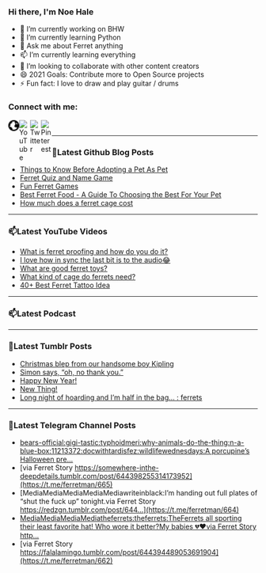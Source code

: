 ### Hi there, I'm Noe Hale

- 🔭 I’m currently working on BHW
- 🌱 I’m currently learning Python
- 💬 Ask me about Ferret anything
- 📫 I’m currently learning everything
- 🔭 I’m looking to collaborate with other content creators
- 😄 2021 Goals: Contribute more to Open Source projects
- ⚡ Fun fact: I love to draw and play guitar / drums

### Connect with me:

[<img align="left" alt="ferretvoice.com" width="22px" src="https://raw.githubusercontent.com/iconic/open-iconic/master/svg/globe.svg" />](https://ferretvoice.com)
[<img align="left" alt="YouTube" width="22px" src="https://cdn.jsdelivr.net/npm/simple-icons@v3/icons/youtube.svg" />](https://www.youtube.com/channel/UCk665XTfaMLVwFVWUmgnDiw)
[<img align="left" alt="Twitter" width="22px" src="https://cdn.jsdelivr.net/npm/simple-icons@v3/icons/twitter.svg" />](https://twitter.com/voiceferret)
[<img align="left" alt="Pinterest" width="22px" src="https://cdn.jsdelivr.net/npm/simple-icons@v3/icons/pinterest.svg" />](https://www.pinterest.com/voiceferret/)

<br />

---
### 🔭Latest Github Blog Posts
<!-- GITHUB:START -->
- [Things to Know Before Adopting a Pet As Pet](http://noehale.github.io/things-to-know-before-adopting-a-pet-as-pet/)
- [Ferret Quiz and Name Game](http://noehale.github.io/ferret-quiz/)
- [Fun Ferret Games](http://noehale.github.io/fun-ferret-games/)
- [Best Ferret Food - A Guide To Choosing the Best For Your Pet](http://noehale.github.io/best-ferret-food/)
- [How much does a ferret cage cost](http://noehale.github.io/how-much-does-a-ferret-cage-cost/)
<!-- GITHUB:END -->
---
### 📫Latest YouTube Videos

<!-- YOUTUBE:START -->
- [What is ferret proofing and how do you do it?](https://www.youtube.com/watch?v=81Syh_DJBQQ)
- [I love how in sync the last bit is to the audio😂](https://www.youtube.com/watch?v=WHBeGHwSlGY)
- [What are good ferret toys?](https://www.youtube.com/watch?v=tPxRilBzc0s)
- [What kind of cage do ferrets need?](https://www.youtube.com/watch?v=xzz6hC3sR5A)
- [40+ Best Ferret Tattoo Idea](https://www.youtube.com/watch?v=KIKqduR6Xcs)
<!-- YOUTUBE:END -->

---
### 📫Latest Podcast

<!-- PODCAST:START -->
<!-- PODCAST:END -->
---
### 📝Latest Tumblr Posts

<!-- TUMBLR:START -->
- [Christmas blep from our handsome boy Kipling](https://come-forth-into-the-light.tumblr.com/post/644405783571939330)
- [Simon says, “oh, no thank you.”](https://come-forth-into-the-light.tumblr.com/post/644383138259369984)
- [Happy New Year!](https://come-forth-into-the-light.tumblr.com/post/644360475987099648)
- [New Thing!](https://come-forth-into-the-light.tumblr.com/post/644315246089125888)
- [Long night of hoarding and I’m half in the bag… : ferrets](https://come-forth-into-the-light.tumblr.com/post/644292554336223232)
<!-- TUMBLR:END -->
---
### 📝Latest Telegram Channel Posts

<!-- TELEGRAM:START -->
- [bears-official:gigi-tastic:typhoidmeri:why-animals-do-the-thing:n-a-blue-box:11213372:docwithtardisfez:wildlifewednesdays:A porcupine’s Halloween pre...](https://t.me/ferretman/666)
- [via Ferret Story https://somewhere-inthe-deepdetails.tumblr.com/post/644398255314173952](https://t.me/ferretman/665)
- [MediaMediaMediaMediaMediawriteinblack:I’m handing out full plates of “shut the fuck up” tonight.via Ferret Story https://redzgn.tumblr.com/post/644...](https://t.me/ferretman/664)
- [MediaMediaMediaMediatheferrets:theferrets:TheFerrets all sporting their least favorite hat! Who wore it better?My babies 💔❤️via Ferret Story http...](https://t.me/ferretman/663)
- [via Ferret Story https://falalamingo.tumblr.com/post/644394489053691904](https://t.me/ferretman/662)
<!-- TELEGRAM:END -->
